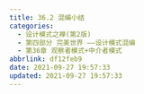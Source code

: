 ```yaml
---
title: 36.2 混编小结
categories: 
  - 设计模式之禅(第2版)
  - 第四部分 完美世界 ——设计模式混编
  - 第36章 观察者模式+中介者模式
abbrlink: df12feb9
date: 2021-09-27 19:57:33
updated: 2021-09-27 19:57:33
---
```

